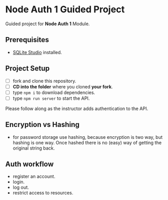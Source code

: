# Node Auth 1 Guided Project

Guided project for **Node Auth 1** Module.

## Prerequisites

- [SQLite Studio](https://sqlitestudio.pl/index.rvt?act=download) installed.

## Project Setup

- [ ] fork and clone this repository.
- [ ] **CD into the folder** where you cloned **your fork**.
- [ ] type `npm i` to download dependencies.
- [ ] type `npm run server` to start the API.

Please follow along as the instructor adds authentication to the API.

## Encryption vs Hashing

- for password storage use hashing, because encryption is two way, but hashing is one way. Once hashed there is no (easy) way of getting the original string back.

## Auth workflow

- register an account.
- login.
- log out.
- restrict access to resources.
